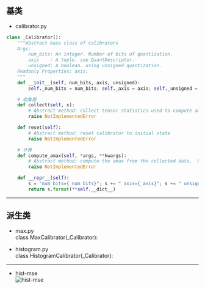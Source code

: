 ## 基类     
+ calibrator.py    

```py
class _Calibrator():
    """Abstract base class of calibrators
    Args:
        num_bits: An integer. Number of bits of quantization.
        axis    : A tuple. see QuantDescriptor.
        unsigned: A boolean. using unsigned quantization.
    Readonly Properties: axis:
    """
    def __init__(self, num_bits, axis, unsigned):
        self._num_bits = num_bits; self._axis = axis; self._unsigned = unsigned

    # 收集器   
    def collect(self, x):
        # Abstract method: collect tensor statistics used to compute amax
        raise NotImplementedError

    def reset(self):
        # Abstract method: reset calibrator to initial state  
        raise NotImplementedError

    # 计算
    def compute_amax(self, *args, **kwargs):
        # Abstract method: compute the amax from the collected data,  Returns: amax: a tensor
        raise NotImplementedError

    def __repr__(self):
        s = "num_bits={_num_bits}"; s += " axis={_axis}"; s += " unsigned={_unsigned}"
        return s.format(**self.__dict__)
```
------------------------------
## 派生类    
+ max.py   
    class MaxCalibrator(_Calibrator):

+ histogram.py    
  class HistogramCalibrator(_Calibrator):

------------------   
+ hist-mse   
![hist-mse](https://github.com/lix19937/pytorch-quantization/assets/38753233/60658195-3084-44b3-a08b-14473546e845)

